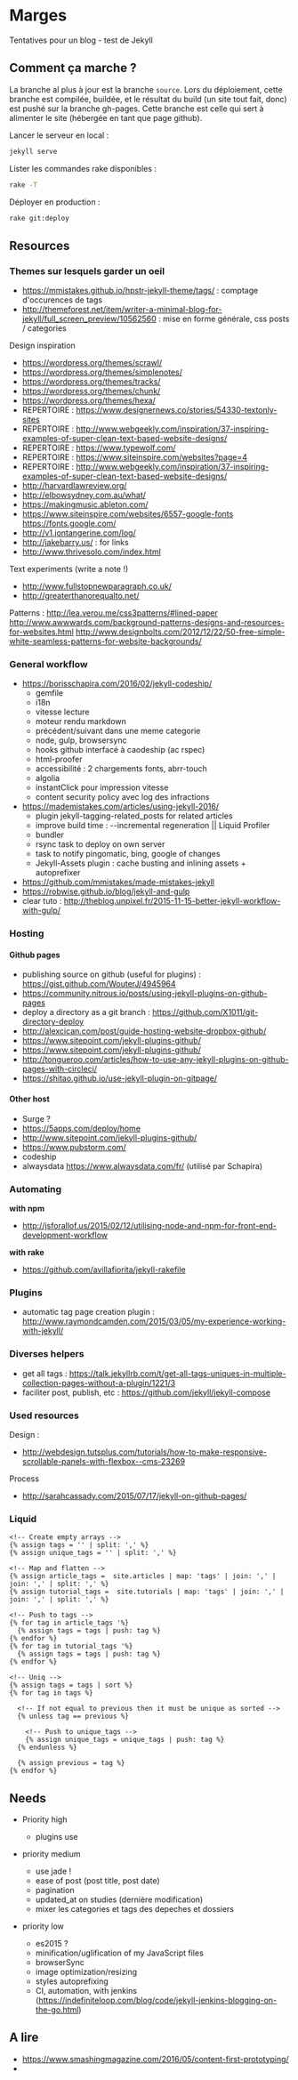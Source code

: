 Marges
==============================

Tentatives pour un blog - test de Jekyll

## Comment ça marche ?

La branche al plus à jour est la branche `source`. Lors du déploiement, cette branche est compilée, buildée, et le résultat du build (un site tout fait, donc) est pushé sur la branche gh-pages. Cette branche est celle qui sert à alimenter le site (hébergée en tant que page github).

Lancer le serveur en local :

```bash
jekyll serve
```

Lister les commandes rake disponibles :

```bash
rake -T
```

Déployer en production :

```bash
rake git:deploy
```


## Resources

### Themes sur lesquels garder un oeil

- https://mmistakes.github.io/hpstr-jekyll-theme/tags/ : comptage d'occurences de tags
- http://themeforest.net/item/writer-a-minimal-blog-for-jekyll/full_screen_preview/10562560 : mise en forme générale, css posts / categories

Design inspiration

- https://wordpress.org/themes/scrawl/
- https://wordpress.org/themes/simplenotes/
- https://wordpress.org/themes/tracks/
- https://wordpress.org/themes/chunk/
- https://wordpress.org/themes/hexa/
- REPERTOIRE : https://www.designernews.co/stories/54330-textonly-sites
- REPERTOIRE : http://www.webgeekly.com/inspiration/37-inspiring-examples-of-super-clean-text-based-website-designs/
- REPERTOIRE : https://www.typewolf.com/
- REPERTOIRE : https://www.siteinspire.com/websites?page=4
- REPERTOIRE : http://www.webgeekly.com/inspiration/37-inspiring-examples-of-super-clean-text-based-website-designs/
- http://harvardlawreview.org/
- http://elbowsydney.com.au/what/
- https://makingmusic.ableton.com/
- https://www.siteinspire.com/websites/6557-google-fonts  https://fonts.google.com/
- http://v1.jontangerine.com/log/
- http://jakebarry.us/ : for links
- http://www.thrivesolo.com/index.html

Text experiments (write a note !)
- http://www.fullstopnewparagraph.co.uk/
- http://greaterthanorequalto.net/

Patterns :
http://lea.verou.me/css3patterns/#lined-paper
http://www.awwwards.com/background-patterns-designs-and-resources-for-websites.html
http://www.designbolts.com/2012/12/22/50-free-simple-white-seamless-patterns-for-website-backgrounds/


### General workflow

- https://borisschapira.com/2016/02/jekyll-codeship/
  - gemfile
  - i18n
  - vitesse lecture
  - moteur rendu markdown
  - précédent/suivant dans une meme categorie
  - node, gulp, browsersync
  - hooks github interfacé à caodeship (ac rspec)
  - html-proofer
  - accessibilité : 2 chargements fonts, abrr-touch
  - algolia
  - instantClick pour impression vitesse
  - content security policy avec log des infractions
- https://mademistakes.com/articles/using-jekyll-2016/
  - plugin jekyll-tagging-related_posts for related articles
  - improve build time : --incremental regeneration || Liquid Profiler
  - bundler
  - rsync task to deploy on own server
  - task to notify pingomatic, bing, google of changes
  - Jekyll-Assets plugin : cache busting and inlining assets + autoprefixer
- https://github.com/mmistakes/made-mistakes-jekyll
- https://robwise.github.io/blog/jekyll-and-gulp
- clear tuto : http://theblog.unpixel.fr/2015-11-15-better-jekyll-workflow-with-gulp/

### Hosting

#### Github pages

- publishing source on github (useful for plugins) : https://gist.github.com/WouterJ/4945964
- https://community.nitrous.io/posts/using-jekyll-plugins-on-github-pages
- deploy a directory as a git branch : https://github.com/X1011/git-directory-deploy
- http://alexcican.com/post/guide-hosting-website-dropbox-github/
- https://www.sitepoint.com/jekyll-plugins-github/
- https://www.sitepoint.com/jekyll-plugins-github/
- http://tongueroo.com/articles/how-to-use-any-jekyll-plugins-on-github-pages-with-circleci/
- https://shitao.github.io/use-jekyll-plugin-on-gitpage/

#### Other host

- Surge ?
- https://5apps.com/deploy/home
- http://www.sitepoint.com/jekyll-plugins-github/
- https://www.pubstorm.com/
- codeship
- alwaysdata https://www.alwaysdata.com/fr/ (utilisé par Schapira)

### Automating

**with npm**

- http://jsforallof.us/2015/02/12/utilising-node-and-npm-for-front-end-development-workflow

**with rake**

- https://github.com/avillafiorita/jekyll-rakefile

### Plugins

- automatic tag page creation plugin : http://www.raymondcamden.com/2015/03/05/my-experience-working-with-jekyll/


### Diverses helpers

- get all tags : https://talk.jekyllrb.com/t/get-all-tags-uniques-in-multiple-collection-pages-without-a-plugin/1221/3
- faciliter post, publish, etc : https://github.com/jekyll/jekyll-compose

### Used resources

Design :

- http://webdesign.tutsplus.com/tutorials/how-to-make-responsive-scrollable-panels-with-flexbox--cms-23269

Process

- http://sarahcassady.com/2015/07/17/jekyll-on-github-pages/

### Liquid

``` liquid
<!-- Create empty arrays -->
{% assign tags = '' | split: ',' %}
{% assign unique_tags = '' | split: ',' %}

<!-- Map and flatten -->
{% assign article_tags =  site.articles | map: 'tags' | join: ',' | join: ',' | split: ',' %}
{% assign tutorial_tags =  site.tutorials | map: 'tags' | join: ',' | join: ',' | split: ',' %}

<!-- Push to tags -->
{% for tag in article_tags '%}
  {% assign tags = tags | push: tag %}
{% endfor %}
{% for tag in tutorial_tags '%}
  {% assign tags = tags | push: tag %}
{% endfor %}

<!-- Uniq -->
{% assign tags = tags | sort %}
{% for tag in tags %}

  <!-- If not equal to previous then it must be unique as sorted -->
  {% unless tag == previous %}

    <!-- Push to unique_tags -->
    {% assign unique_tags = unique_tags | push: tag %}
  {% endunless %}

  {% assign previous = tag %}
{% endfor %}
```

## Needs

- Priority high
  - plugins use

- priority medium
  - use jade !
  - ease of post (post title, post date)
  - pagination
  - updated_at on studies (dernière modification)
  - mixer les categories et tags des depeches et dossiers

- priority low
  - es2015 ?
  - minification/uglification of my JavaScript files
  - browserSync
  - image optimization/resizing
  - styles autoprefixing
  - CI, automation, with jenkins (https://indefiniteloop.com/blog/code/jekyll-jenkins-blogging-on-the-go.html)

## A lire

- https://www.smashingmagazine.com/2016/05/content-first-prototyping/
-



